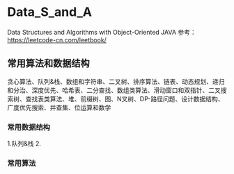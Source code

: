 # Data_S_and_A
Data Structures and Algorithms with Object-Oriented JAVA
参考：https://leetcode-cn.com/leetbook/ 

## 常用算法和数据结构
贪心算法、队列&栈、数组和字符串、二叉树、排序算法、链表、动态规划、递归和分治、深度优先、哈希表、二分查找、数组类算法、滑动窗口和双指针、二叉搜索树、查找表类算法、堆、前缀树、图、N叉树、DP-路径问题、设计数据结构、广度优先搜索、并查集、位运算和数学

### 常用数据结构
1.队列&栈
2.
### 常用算法

